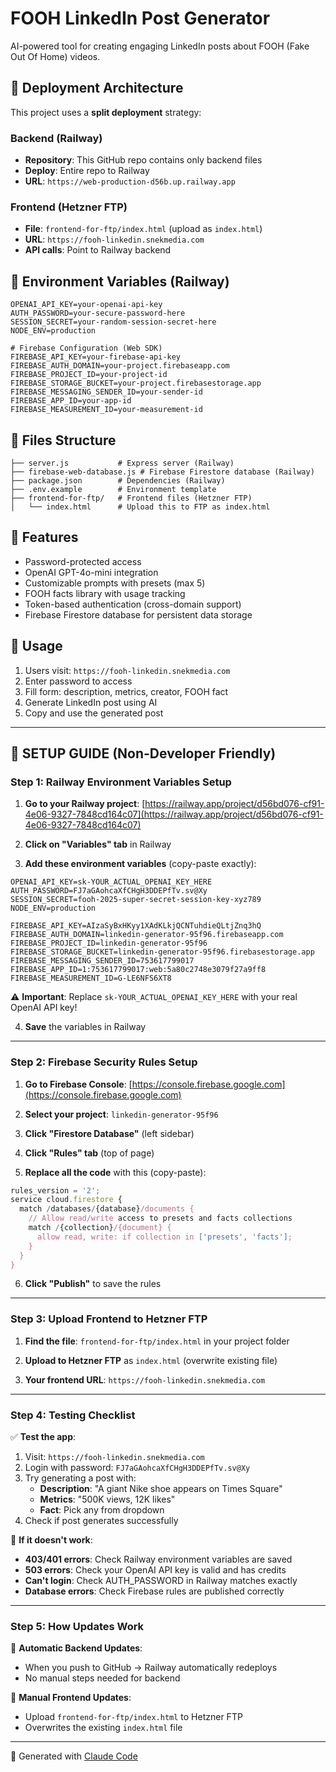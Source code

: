 # FOOH LinkedIn Post Generator

AI-powered tool for creating engaging LinkedIn posts about FOOH (Fake Out Of Home) videos.

## 🚀 Deployment Architecture

This project uses a **split deployment** strategy:

### Backend (Railway)
- **Repository**: This GitHub repo contains only backend files
- **Deploy**: Entire repo to Railway
- **URL**: `https://web-production-d56b.up.railway.app`

### Frontend (Hetzner FTP)
- **File**: `frontend-for-ftp/index.html` (upload as `index.html`)
- **URL**: `https://fooh-linkedin.snekmedia.com`
- **API calls**: Point to Railway backend

## 🔧 Environment Variables (Railway)

```
OPENAI_API_KEY=your-openai-api-key
AUTH_PASSWORD=your-secure-password-here
SESSION_SECRET=your-random-session-secret-here
NODE_ENV=production

# Firebase Configuration (Web SDK)
FIREBASE_API_KEY=your-firebase-api-key
FIREBASE_AUTH_DOMAIN=your-project.firebaseapp.com
FIREBASE_PROJECT_ID=your-project-id
FIREBASE_STORAGE_BUCKET=your-project.firebasestorage.app
FIREBASE_MESSAGING_SENDER_ID=your-sender-id
FIREBASE_APP_ID=your-app-id
FIREBASE_MEASUREMENT_ID=your-measurement-id
```

## 📁 Files Structure

```
├── server.js           # Express server (Railway)
├── firebase-web-database.js # Firebase Firestore database (Railway)
├── package.json        # Dependencies (Railway)
├── .env.example        # Environment template
├── frontend-for-ftp/   # Frontend files (Hetzner FTP)
│   └── index.html      # Upload this to FTP as index.html
```

## 🔐 Features

- Password-protected access
- OpenAI GPT-4o-mini integration
- Customizable prompts with presets (max 5)
- FOOH facts library with usage tracking
- Token-based authentication (cross-domain support)
- Firebase Firestore database for persistent data storage

## 📝 Usage

1. Users visit: `https://fooh-linkedin.snekmedia.com`
2. Enter password to access
3. Fill form: description, metrics, creator, FOOH fact
4. Generate LinkedIn post using AI
5. Copy and use the generated post

---

## 🔧 **SETUP GUIDE** (Non-Developer Friendly)

### **Step 1: Railway Environment Variables Setup**

1. **Go to your Railway project**: [https://railway.app/project/d56bd076-cf91-4e06-9327-7848cd164c07](https://railway.app/project/d56bd076-cf91-4e06-9327-7848cd164c07)

2. **Click on "Variables" tab** in Railway

3. **Add these environment variables** (copy-paste exactly):

```
OPENAI_API_KEY=sk-YOUR_ACTUAL_OPENAI_KEY_HERE
AUTH_PASSWORD=FJ7aGAohcaXfCHgH3DDEPfTv.sv@Xy
SESSION_SECRET=fooh-2025-super-secret-session-key-xyz789
NODE_ENV=production

FIREBASE_API_KEY=AIzaSyBxHKyy1XAdKLkjQCNTuhdieQLtjZnq3hQ
FIREBASE_AUTH_DOMAIN=linkedin-generator-95f96.firebaseapp.com
FIREBASE_PROJECT_ID=linkedin-generator-95f96
FIREBASE_STORAGE_BUCKET=linkedin-generator-95f96.firebasestorage.app
FIREBASE_MESSAGING_SENDER_ID=753617799017
FIREBASE_APP_ID=1:753617799017:web:5a80c2748e3079f27a9ff8
FIREBASE_MEASUREMENT_ID=G-LE6NFS6XT8
```

⚠️ **Important**: Replace `sk-YOUR_ACTUAL_OPENAI_KEY_HERE` with your real OpenAI API key!

4. **Save** the variables in Railway

---

### **Step 2: Firebase Security Rules Setup**

1. **Go to Firebase Console**: [https://console.firebase.google.com](https://console.firebase.google.com)

2. **Select your project**: `linkedin-generator-95f96`

3. **Click "Firestore Database"** (left sidebar)

4. **Click "Rules" tab** (top of page)

5. **Replace all the code** with this (copy-paste):

```javascript
rules_version = '2';
service cloud.firestore {
  match /databases/{database}/documents {
    // Allow read/write access to presets and facts collections
    match /{collection}/{document} {
      allow read, write: if collection in ['presets', 'facts'];
    }
  }
}
```

6. **Click "Publish"** to save the rules

---

### **Step 3: Upload Frontend to Hetzner FTP**

1. **Find the file**: `frontend-for-ftp/index.html` in your project folder

2. **Upload to Hetzner FTP** as `index.html` (overwrite existing file)

3. **Your frontend URL**: `https://fooh-linkedin.snekmedia.com`

---

### **Step 4: Testing Checklist**

✅ **Test the app**:

1. Visit: `https://fooh-linkedin.snekmedia.com`
2. Login with password: `FJ7aGAohcaXfCHgH3DDEPfTv.sv@Xy`
3. Try generating a post with:
   - **Description**: "A giant Nike shoe appears on Times Square"
   - **Metrics**: "500K views, 12K likes"
   - **Fact**: Pick any from dropdown
4. Check if post generates successfully

🔧 **If it doesn't work**:

- **403/401 errors**: Check Railway environment variables are saved
- **503 errors**: Check your OpenAI API key is valid and has credits
- **Can't login**: Check AUTH_PASSWORD in Railway matches exactly
- **Database errors**: Check Firebase rules are published correctly

---

### **Step 5: How Updates Work**

🔄 **Automatic Backend Updates**:
- When you push to GitHub → Railway automatically redeploys
- No manual steps needed for backend

📁 **Manual Frontend Updates**:
- Upload `frontend-for-ftp/index.html` to Hetzner FTP
- Overwrites the existing `index.html` file

---

🤖 Generated with [Claude Code](https://claude.com/claude-code)